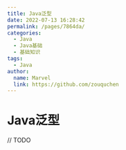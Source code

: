 ```yaml
---
title: Java泛型
date: 2022-07-13 16:28:42
permalink: /pages/7864da/
categories:
  - Java
  - Java基础
  - 基础知识
tags:
  - Java
author: 
  name: Marvel
  link: https://github.com/zouquchen
---
```

# Java泛型

// TODO